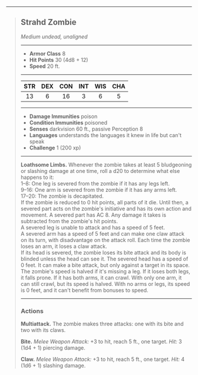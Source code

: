 ***
> ## Strahd Zombie
> *Medium undead, unaligned*
> 
> ***
> 
> - **Armor Class** 8
> - **Hit Points** 30 (4d8 + 12)
> - **Speed** 20 ft.
> 
> ***
> 
> |STR|DEX|CON|INT|WIS|CHA|
> |:---:|:---:|:---:|:---:|:---:|:---:|
> |13|6|16|3|6|5|
> 
> ***
> 
> - **Damage Immunities** poison
> - **Condition Immunities** poisoned
> - **Senses** darkvision 60 ft., passive Perception 8
> - **Languages** understands the languages it knew in life but can't speak
> - **Challenge** 1 (200 xp)
> 
> ***
> 
> **Loathsome Limbs.** Whenever the zombie takes at least 5 bludgeoning or slashing damage at one time, roll a d20 to determine what else happens to it:  
> 1–8: One leg is severed from the zombie if it has any legs left.  
> 9–16: One arm is severed from the zombie if it has any arms left.  
> 17–20: The zombie is decapitated.  
> If the zombie is reduced to 0 hit points, all parts of it die. Until then, a severed part acts on the zombie's initiative and has its own action and movement. A severed part has AC 8. Any damage it takes is subtracted from the zombie's hit points.  
> A severed leg is unable to attack and has a speed of 5 feet.  
> A severed arm has a speed of 5 feet and can make one claw attack on its turn, with disadvantage on the attack roll. Each time the zombie loses an arm, it loses a claw attack.  
> If its head is severed, the zombie loses its bite attack and its body is blinded unless the head can see it. The severed head has a speed of 0 feet. It can make a bite attack, but only against a target in its space.  
> The zombie's speed is halved if it's missing a leg. If it loses both legs, it falls prone. If it has both arms, it can crawl. With only one arm, it can still crawl, but its speed is halved. With no arms or legs, its speed is 0 feet, and it can't benefit from bonuses to speed.
> 
> ***
> 
> ### Actions
> **Multiattack.** The zombie makes three attacks: one with its bite and two with its claws.
> 
> **Bite.** *Melee Weapon Attack:* +3 to hit, reach 5 ft., one target. *Hit:* 3 (1d4 + 1) piercing damage.
> 
> **Claw.** *Melee Weapon Attack:* +3 to hit, reach 5 ft., one target. *Hit:* 4 (1d6 + 1) slashing damage.